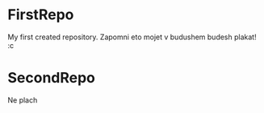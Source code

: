 # FirstRepo
My first created repository. Zapomni eto mojet v budushem budesh plakat! :c
# SecondRepo
Ne plach
